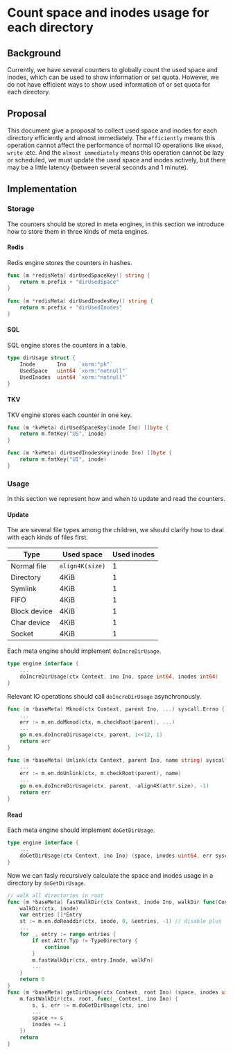 # Count space and inodes usage for each directory

## Background

Currently, we have several counters to globally count the used space and inodes, which can be used to show information or set quota. However, we do not have efficient ways to show used information of or set quota for each directory.

## Proposal

This document give a proposal to collect used space and inodes for each directory efficiently and almost immediately. The `efficiently` means this operation cannot affect the performance of normal IO operations like `mknod`, `write` .etc. And the `almost immediately` means this operation cannot be lazy or scheduled, we must update the used space and inodes actively, but there may be a little latency (between several seconds and 1 minute).

## Implementation

### Storage

The counters should be stored in meta engines, in this section we introduce how to store them in three kinds of meta engines.

#### Redis

Redis engine stores the counters in hashes.

```go
func (m *redisMeta) dirUsedSpaceKey() string {
    return m.prefix + "dirUsedSpace"
}
 
func (m *redisMeta) dirUsedInodesKey() string {
    return m.prefix + "dirUsedInodes"
}
```

#### SQL

SQL engine stores the counters in a table.

```go
type dirUsage struct {
    Inode       Ino    `xorm:"pk"`
    UsedSpace   uint64 `xorm:"notnull"`
    UsedInodes  uint64 `xorm:"notnull"`
}
```

#### TKV

TKV engine stores each counter in one key.

```go
func (m *kvMeta) dirUsedSpaceKey(inode Ino) []byte {
    return m.fmtKey("US", inode)
}

func (m *kvMeta) dirUsedInodesKey(inode Ino) []byte {
    return m.fmtKey("UI", inode)
}
```

### Usage

In this section we represent how and when to update and read the counters.

#### Update

The are several file types among the children, we should clarify how to deal with each kinds of files first.

| Type          | Used space      | Used inodes |
| ------------- | --------------- | ----------- |
| Normal file   | `align4K(size)` | 1           |
| Directory     | 4KiB            | 1           |
| Symlink       | 4KiB            | 1           |
| FIFO          | 4KiB            | 1           |
| Block device  | 4KiB            | 1           |
| Char device   | 4KiB            | 1           |
| Socket        | 4KiB            | 1           |

Each meta engine should implement `doIncreDirUsage`.

```go
type engine interface {
    ...
    doIncreDirUsage(ctx Context, ino Ino, space int64, inodes int64)
}
```

Relevant IO operations should call `doIncreDirUsage` asynchronously.

```go
func (m *baseMeta) Mknod(ctx Context, parent Ino, ...) syscall.Errno {
    ...
    err := m.en.doMknod(ctx, m.checkRoot(parent), ...)
    ...
    go m.en.doIncreDirUsage(ctx, parent, 1<<12, 1)
    return err
}

func (m *baseMeta) Unlink(ctx Context, parent Ino, name string) syscall.Errno {
    ...
    err := m.en.doUnlink(ctx, m.checkRoot(parent), name)
    ...
    go m.en.doIncreDirUsage(ctx, parent, -align4K(attr.size), -1)
    return err
}
```

#### Read

Each meta engine should implement `doGetDirUsage`.

```go
type engine interface {
    ...
    doGetDirUsage(ctx Context, ino Ino) (space, inodes uint64, err syscall.Errno)
}
```

Now we can fasly recursively calculate the space and inodes usage in a directory by `doGetDirUsage`.

```go
// walk all directories in root
func (m *baseMeta) fastWalkDir(ctx Context, inode Ino, walkDir func(Context, Ino)) syscall.Errno {
    walkDir(ctx, inode)
    var entries []*Entry
    st := m.en.doReaddir(ctx, inode, 0, &entries, -1) // disable plus
    ...
    for _, entry := range entries {
    	if ent.Attr.Typ != TypeDirectory {
            continue
    	}
    	m.fastWalkDir(ctx, entry.Inode, walkFn)
        ...
    }
    return 0
}
func (m *baseMeta) getDirUsage(ctx Context, root Ino) (space, inodes uint64, err syscall.Errno) {
    m.fastWalkDir(ctx, root, func(_ Context, ino Ino) {
        s, i, err := m.doGetDirUsage(ctx, ino)
        ...
        space += s
        inodes += i
    })
    return
}
```


